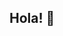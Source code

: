 ## Hola! 👋

<!--
**aolmedo910/aolmedo910** is a ✨ _special_ ✨ repository because its `README.md` (this file) appears on your GitHub profile.

Here are some ideas to get you started:

  De momento estoy estudiando Python con el curso online CS50's
  y con el github público de 30 Days of Python

- 🔭 I’m currently working on ...
- 🌱 I’m currently learning ...
- 👯 I’m looking to collaborate on ...
- 🤔 I’m looking for help with ...
- 💬 Ask me about ...
- 📫 How to reach me: ...
- 😄 Pronouns: ...
- ⚡ Fun fact: ...
-->
